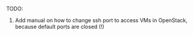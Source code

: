 TODO:
1. Add manual on how to change ssh port to access VMs in OpenStack, because default ports are closed (!)

